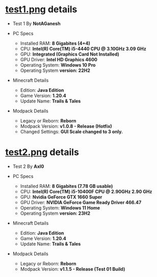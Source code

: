 # [test1.png](https://github.com/NotAGanesh/OptiNa-Reborn/blob/preview-build-1.0.9/media/fps_test/test1.png) details
- Test 1 By **NotAGanesh**
- PC Specs
   - Installed RAM: **8 Gigabites (4+4)**
   - CPU: **Intel(R) Core(TM) i5-4440 CPU @ 3.10GHz   3.09 GHz**
   - GPU: **Integrated (Graphics Card Not Installed)**
   - GPU Driver: **Intel HD Graphics 4600**
   - Operating System: **Windows 10 Pro**
   - Operating System **version: 22H2**

- Minecraft Details
   - Edition: **Java Edition** 
   - Game Version: **1.20.4**
   - Update Name: **Trails & Tales**  

- Modpack Details
   - Legacy or Reborn: **Reborn**
   - Modpack Version: **v1.0.8 - Release (Hotfix)**
   - Changed Settings: **GUI Scale changed to 3 only.**  

# [test2.png](https://github.com/NotAGanesh/OptiNa-Reborn/blob/preview-build-1.1.5/media/fps_test/test2.png) details
- Test 2 By **AxI0**
- PC Specs
   - Installed RAM: **8 Gigabites (7.78 GB usable)**
   - CPU: **Intel(R) Core(TM) i5-10400F CPU @ 2.90GHz   2.90 GHz**
   - GPU: **Nvidia GeForce GTX 1660 Super**
   - GPU Driver: **NVIDIA GeForce Game Ready Driver 466.47**
   - Operating System: **Windows 11 Home**
   - Operating System **version: 23H2**

- Minecraft Details
   - Edition: **Java Edition** 
   - Game Version: **1.20.4**
   - Update Name: **Trails & Tales**  

- Modpack Details
   - Legacy or Reborn: **Reborn**
   - Modpack Version: **v1.1.5 - Release (Test 01 Build)**
     
